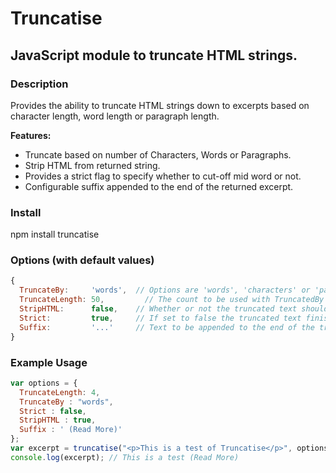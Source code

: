 # Truncatise
## JavaScript module to truncate HTML strings.

### Description
Provides the ability to truncate HTML strings down to excerpts based on character length, word length or paragraph length.

**Features:**
*	Truncate based on number of Characters, Words or Paragraphs.
*	Strip HTML from returned string.
*	Provides a strict flag to specify whether to cut-off mid word or not.
*	Configurable suffix appended to the end of the returned excerpt.

### Install
  npm install truncatise

### Options (with default values)

```javascript
{
  TruncateBy:     'words',  // Options are 'words', 'characters' or 'paragraphs'
  TruncateLength: 50,    	  // The count to be used with TruncatedBy
  StripHTML:      false,    // Whether or not the truncated text should contain HTML tags
  Strict:         true,     // If set to false the truncated text finish at the end of the word
  Suffix:         '...'     // Text to be appended to the end of the truncated text
}
```

### Example Usage

```javascript
var options = {
  TruncateLength: 4,
  TruncateBy : "words",
  Strict : false,
  StripHTML : true,
  Suffix : ' (Read More)'
};
var excerpt = truncatise("<p>This is a test of Truncatise</p>", options);
console.log(excerpt); // This is a test (Read More)
```
